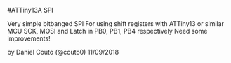 #ATTiny13A SPI

Very simple bitbanged SPI
For using shift registers with ATTiny13 or similar MCU
SCK, MOSI and Latch in PB0, PB1, PB4 respectively
Need some improvements!

by Daniel Couto (@couto0)
11/09/2018
